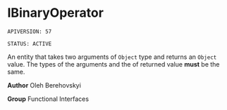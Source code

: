 # IBinaryOperator

`APIVERSION: 57`

`STATUS: ACTIVE`

An entity that takes two arguments of `Object` type and returns an `Object` value. The types of the arguments and the of returned value <strong>must</strong> be the same.


**Author** Oleh Berehovskyi


**Group** Functional Interfaces

